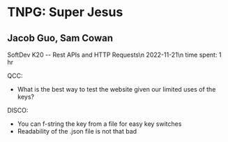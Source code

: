 # TNPG: Super Jesus
## Jacob Guo, Sam Cowan
SoftDev
K20 -- Rest APIs and HTTP Requests\n
2022-11-21\n
time spent: 1 hr

QCC:
- What is the best way to test the website given our limited uses of the keys?

DISCO:
- You can f-string the key from a file for easy key switches
- Readability of the .json file is not that bad
